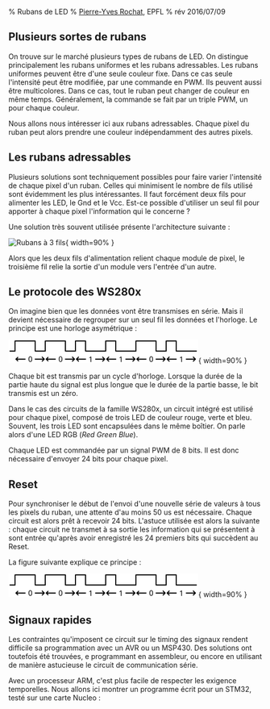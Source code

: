 % Rubans de LED
% [Pierre-Yves Rochat](mailto:pyr@pyr.ch), EPFL
% rév 2016/07/09


## Plusieurs sortes de rubans ###

On trouve sur le marché plusieurs types de rubans de LED. On distingue principalement les rubans uniformes et les rubans adressables. Les rubans uniformes peuvent être d'une seule couleur fixe. Dans ce cas seule l'intensité peut être modifiée, par une commande en PWM. Ils peuvent aussi être multicolores. Dans ce cas, tout le ruban peut changer de couleur en même temps. Généralement, la commande se fait par un triple PWM, un pour chaque couleur.

Nous allons nous intéresser ici aux rubans adressables. Chaque pixel du ruban peut alors prendre une couleur indépendamment des autres pixels.


## Les rubans adressables ##

Plusieurs solutions sont techniquement possibles pour faire varier l'intensité de chaque pixel d'un ruban. Celles qui minimisent le nombre de fils utilisé sont évidemment les plus intéressantes. Il faut forcément deux fils pour alimenter les LED, le Gnd et le Vcc. Est-ce possible d'utiliser un seul fil pour apporter à chaque pixel l'information qui le concerne ?

Une solution très souvent utilisée présente l'architecture suivante :

![Rubans à 3 fils](images/archi.ruban.svg "Rubans à 3 fils"){ width=90% }

Alors que les deux fils d'alimentation relient chaque module de pixel, le troisième fil relie la sortie d'un module vers l'entrée d'un autre.


## Le protocole des WS280x ##

On imagine bien que les données vont être transmises en série. Mais il devient nécessaire de regrouper sur un seul fil les données et l'horloge. Le principe est une horloge asymétrique :

![Horloge asymétrique](images/horloge-asym.svg "Horloge asymétrique"){ width=90% }


Chaque bit est transmis par un cycle d'horloge. Lorsque la durée de la partie haute du signal est plus longue que le durée de la partie basse, le bit transmis est un zéro.

Dans le cas des circuits de la famille WS280x, un circuit intégré est utilisé pour chaque pixel, composé de trois LED de couleur rouge, verte et bleu. Souvent, les trois LED sont encapsulées dans le même boîtier. On parle alors d'une LED RGB (*Red Green Blue*).

Chaque LED est commandée par un signal PWM de 8 bits. Il est donc nécessaire d'envoyer 24 bits pour chaque pixel. 


## Reset ##

Pour synchroniser le début de l'envoi d'une nouvelle série de valeurs à tous les pixels du ruban, une attente d'au moins 50 us est nécessaire. Chaque circuit est alors prêt à recevoir 24 bits. L'astuce utilisée est alors la suivante : chaque circuit ne transmet à sa sortie les information qui se présentent à sont entrée qu'après avoir enregistré les 24 premiers bits qui succèdent au Reset.

La figure suivante explique ce principe :

![Mise en cascade des modules](images/horloge-asym.svg "Mise en cascade des modules"){ width=90% }


## Signaux rapides ##

Les contraintes qu'imposent ce circuit sur le timing des signaux rendent difficile sa programmation avec un AVR ou un MSP430. Des solutions ont toutefois été trouvées, e programmant en assembleur, ou encore en utilisant de manière astucieuse le circuit de communication série.

Avec un processeur ARM, c'est plus facile de respecter les exigence temporelles. Nous allons ici montrer un programme écrit pour un STM32, testé sur une carte Nucleo :

~~~~~~~ { .c }

~~~~~~~


<!-- retour au mode normal pour l'éditeur -->

